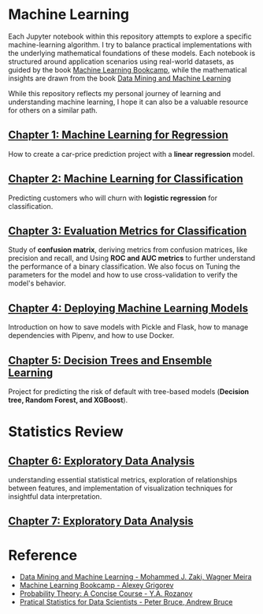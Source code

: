 # Machine Learning 

Each Jupyter notebook within this repository attempts to explore a specific machine-learning algorithm. I try to balance practical implementations with the underlying mathematical foundations of these models. Each notebook is structured around application scenarios using real-world datasets, as guided by the book  [Machine Learning Bookcamp](https://mlbookcamp.com/), while the mathematical insights are drawn from the book [Data Mining and Machine Learning](https://dataminingbook.info/)

While this repository reflects my personal journey of learning and understanding machine learning, I hope it can also be a valuable resource for others on a similar path.

## [Chapter 1: Machine Learning for Regression](https://github.com/marcosbenicio/ML_BookCamp/tree/main/01Regression)
How to create a car-price prediction project with a **linear regression** model.

## [Chapter 2: Machine Learning for Classification](https://github.com/marcosbenicio/ML_BookCamp/tree/main/02Classification)
Predicting customers who will churn with **logistic regression** for classification.

## [Chapter 3: Evaluation Metrics for Classification](https://github.com/marcosbenicio/ML_BookCamp/tree/main/03Metrics)
Study of **confusion matrix**, deriving metrics from confusion matrices, like precision and recall, and Using **ROC and AUC metrics** to further understand the performance of a binary classification. We also focus on Tuning the parameters for the model and how to use cross-validation to verify the model's behavior.

## [Chapter 4: Deploying Machine Learning Models](https://github.com/marcosbenicio/ML_BookCamp/tree/main/04Deploy)
Introduction on how to save models with Pickle and Flask, how to manage dependencies with Pipenv, and how to use Docker.

## [Chapter 5: Decision Trees and Ensemble Learning](https://github.com/marcosbenicio/ML_BookCamp/tree/main/05DecisionTrees)
Project for predicting the risk of default with tree-based models (**Decision tree, Random Forest, and XGBoost**).

# Statistics Review

## [Chapter 6: Exploratory Data Analysis](https://github.com/marcosbenicio/ML_BookCamp/tree/main/05DecisionTrees)
understanding essential statistical metrics, exploration of relationships between features, and implementation of visualization techniques for insightful data interpretation.

## [Chapter 7: Exploratory Data Analysis](https://github.com/marcosbenicio/ML_BookCamp/tree/main/07Sampling)


# Reference
- [Data Mining and Machine Learning - Mohammed J. Zaki, Wagner Meira](https://dataminingbook.info/)
- [Machine Learning Bookcamp - Alexey Grigorev](https://mlbookcamp.com/)
- [Probability Theory: A Concise Course - Y.A. Rozanov](https://www.google.com.br/books/edition/Probability_Theory/jKKctfJHtwYC?hl=en&gbpv=1&printsec=frontcover)
- [Pratical Statistics for Data Scientists - Peter Bruce, Andrew Bruce](https://www.oreilly.com/library/view/practical-statistics-for/9781491952955/)



